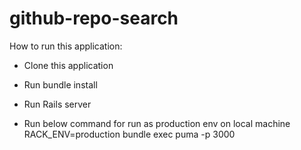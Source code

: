 # github-repo-search

How to run this application:

* Clone this application

* Run bundle install

* Run Rails server

* Run below command for run as production env on local machine
RACK_ENV=production bundle exec puma -p 3000